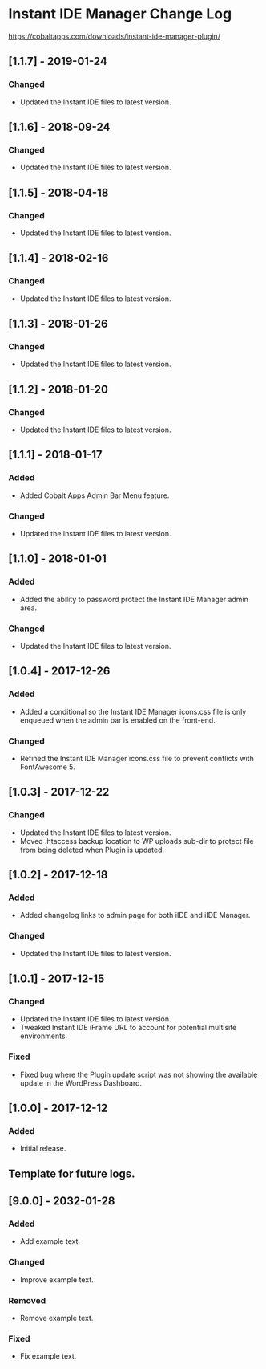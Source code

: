 # Instant IDE Manager Change Log

https://cobaltapps.com/downloads/instant-ide-manager-plugin/

## [1.1.7] - 2019-01-24
### Changed
- Updated the Instant IDE files to latest version.

## [1.1.6] - 2018-09-24
### Changed
- Updated the Instant IDE files to latest version.

## [1.1.5] - 2018-04-18
### Changed
- Updated the Instant IDE files to latest version.

## [1.1.4] - 2018-02-16
### Changed
- Updated the Instant IDE files to latest version.

## [1.1.3] - 2018-01-26
### Changed
- Updated the Instant IDE files to latest version.

## [1.1.2] - 2018-01-20
### Changed
- Updated the Instant IDE files to latest version.

## [1.1.1] - 2018-01-17
### Added
- Added Cobalt Apps Admin Bar Menu feature.

### Changed
- Updated the Instant IDE files to latest version.

## [1.1.0] - 2018-01-01
### Added
- Added the ability to password protect the Instant IDE Manager admin area.

### Changed
- Updated the Instant IDE files to latest version.

## [1.0.4] - 2017-12-26
### Added
- Added a conditional so the Instant IDE Manager icons.css file is only enqueued when the admin bar is enabled on the front-end.

### Changed
- Refined the Instant IDE Manager icons.css file to prevent conflicts with FontAwesome 5.

## [1.0.3] - 2017-12-22
### Changed
- Updated the Instant IDE files to latest version.
- Moved .htaccess backup location to WP uploads sub-dir to protect file from being deleted when Plugin is updated.

## [1.0.2] - 2017-12-18
### Added
- Added changelog links to admin page for both iIDE and iIDE Manager.

### Changed
- Updated the Instant IDE files to latest version.

## [1.0.1] - 2017-12-15
### Changed
- Updated the Instant IDE files to latest version.
- Tweaked Instant IDE iFrame URL to account for potential multisite environments.

### Fixed
- Fixed bug where the Plugin update script was not showing the available update in the WordPress Dashboard.

## [1.0.0] - 2017-12-12
### Added
- Initial release.


## Template for future logs. ##

## [9.0.0] - 2032-01-28
### Added
- Add example text.

### Changed
- Improve example text.

### Removed
- Remove example text.

### Fixed
- Fix example text.

